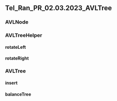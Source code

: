 ## Tel_Ran_PR_02.03.2023_AVLTree

### AVLNode<T>

### AVLTreeHelper
#### rotateLeft
#### rotateRight

### AVLTree<T>
#### insert
#### balanceTree
